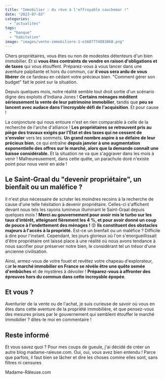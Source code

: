 ```yaml
---
title: "Immobilier : du rêve à l'effroyable cauchemar !"
date: "2023-07-03"
categories: 
  - "actualites"
tags: 
  - "banque"
  - "habitation"
image: "images/vente-immobiliere-1-e1687774883868.png"
---
```


Chers propriétaires, vous êtes ou non de modestes détenteurs d'un bien immobilier. Et si **vous êtes contraints de vendre en raison d'obligations et de taxes** qui vous étouffent. Préparez-vous à vous lancer dans une aventure palpitante et hors du commun, car **il vous sera ardu de vous libérer** de ce fardeau en cédant votre précieux bien. "Comment gérer son budget" fait le point sur la situation.

Depuis quelques mois, notre réalité semble tout droit sortie d'un scénario digne des exploits d'Indiana Jones ! **Certains ménages méditent sérieusement la vente de leur patrimoine immobilier**, tandis que **peu se lancent avec audace dans l'incroyable défi de l'acquisition**. Et pour cause !

La conjoncture qui nous entoure n'est en rien comparable à celle de la recherche de l'arche d'alliance ! **Les propriétaires se retrouvent pris au piège des travaux exigés par l'État et des taxes qui ne cessent de s'envoler** vers les sommets. **Un grand nombre aspire à se défaire de leur précieux bien**, ce qui entraîne **depuis janvier à une augmentation exponentielle des offres sur le marché, alors que la demande connaît une baisse considérable.** Et la situation ne va que s'aggraver dans les mois à venir ! Malheureusement, dans cette quête, un parachute doré n'existe point pour nous venir en aide !

## Le Saint-Graal du "devenir propriétaire", un bienfait ou un maléfice ?

Il n'est plus nécessaire de scruter les moindres recoins à la recherche de cause d'une telle hésitation à devenir propriétaire. Celles-ci s'affichent devant nous tels les rayons lumineux illuminant le Saint-Graal depuis quelques mois ! **Merci au gouvernement pour avoir mis le turbo sur les taux d'intérêt, atteignant fièrement les 4 %, et pour avoir donné un coup de pouce à l'endettement des ménages !** 😡 **Ils constituent des obstacles majeurs à l'accès à la propriété.** Est-ce un bienfait ou un maléfice ? Difficile à dire pour l'instant. Cependant, les jours glorieux où l'on s'enorgueillissait d'être propriétaire ont laissé place à une réalité où nous avons tendance à nous sacrifier pour préserver notre bien, le considérant tel un trésor d'une ancienne civilisation.

Ainsi, armez-vous de votre fouet et revêtez votre chapeau d'explorateur, ca**r le marché immobilier en France se révèle être une quête semée** **d'embûches** et de mystères à dévoiler ! **Préparez-vous à affronter des épreuves hors du commun dans cette incroyable épopée**.

## Et vous ?

Aventurier de la vente ou de l'achat, je suis curieuse de savoir où vous en êtes dans cette aventure de la propriété immobilière, et que pensez-vous des mesures prises par le gouvernement qui semblent étouffer le marché immobilier ? dites-le moi en commentaire !

## Reste informé

Et vous savez quoi ? Pour mes coups de gueule, j'ai décidé de créer un autre blog madame-raleuse.com. Oui, oui, vous avez bien entendu ! Parce que parfois, il faut bien se lâcher et dire les choses comme elles sont, sans filtres ni censures

Madame-Râleuse.com
